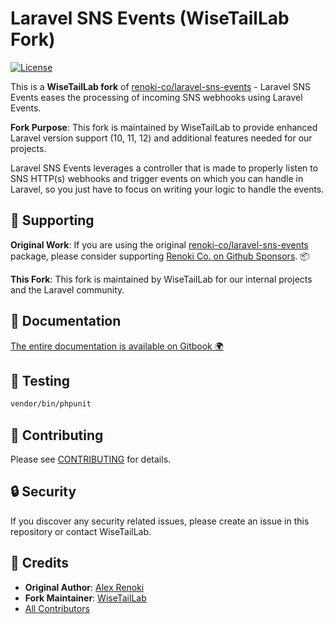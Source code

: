 Laravel SNS Events (WiseTailLab Fork)
=====================================

[![License](https://poser.pugx.org/wisetaillab/laravel-sns-events/license)](https://packagist.org/packages/wisetaillab/laravel-sns-events)

This is a **WiseTailLab fork** of [renoki-co/laravel-sns-events](https://github.com/renoki-co/laravel-sns-events) - Laravel SNS Events eases the processing of incoming SNS webhooks using Laravel Events.

**Fork Purpose**: This fork is maintained by WiseTailLab to provide enhanced Laravel version support (10, 11, 12) and additional features needed for our projects.

Laravel SNS Events leverages a controller that is made to properly listen to SNS HTTP(s) webhooks and trigger events on which you can handle in Laravel, so you just have to focus on writing your logic to handle the events.

## 🤝 Supporting

**Original Work**: If you are using the original [renoki-co/laravel-sns-events](https://github.com/renoki-co/laravel-sns-events) package, please consider supporting [Renoki Co. on Github Sponsors](https://github.com/sponsors/rennokki). 📦

**This Fork**: This fork is maintained by WiseTailLab for our internal projects and the Laravel community.

## 📃 Documentation

[The entire documentation is available on Gitbook 🌍](https://laravel-sns-events.renoki.org/)

## 🐛 Testing

``` bash
vendor/bin/phpunit
```

## 🤝 Contributing

Please see [CONTRIBUTING](CONTRIBUTING.md) for details.

## 🔒  Security

If you discover any security related issues, please create an issue in this repository or contact WiseTailLab.

## 🎉 Credits

- **Original Author**: [Alex Renoki](https://github.com/rennokki)
- **Fork Maintainer**: [WiseTailLab](https://github.com/wisetaillab)
- [All Contributors](../../contributors)

